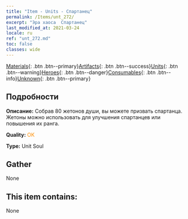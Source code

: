 ```yaml
---
title: "Item - Units - Спартанец"
permalink: /Items/unt_272/
excerpt: "Эра хаоса  Спартанец"
last_modified_at: 2021-03-24
locale: ru
ref: "unt_272.md"
toc: false
classes: wide
---
```

 [Materials](/ru/Items/){: .btn .btn--primary}[Artifacts](/ru/Items/Artifacts/){: .btn .btn--success}[Units](/ru/Items/Units/){: .btn .btn--warning}[Heroes](/ru/Items/Heroes/){: .btn .btn--danger}[Consumables](/ru/Items/Consumables/){: .btn .btn--info}[Unknown](/ru/Items/Unknown/){: .btn .btn--primary}

## Подробности
 **Описание:** Собрав 80 жетонов души, вы можете призвать спартанца. Жетоны можно использовать для улучшения спартанцев или повышения их ранга.

 **Quality:** <span style="color: #FF8C00">OK</span>

 **Type:** Unit Soul

## Gather

  None

## This item contains:

  None


